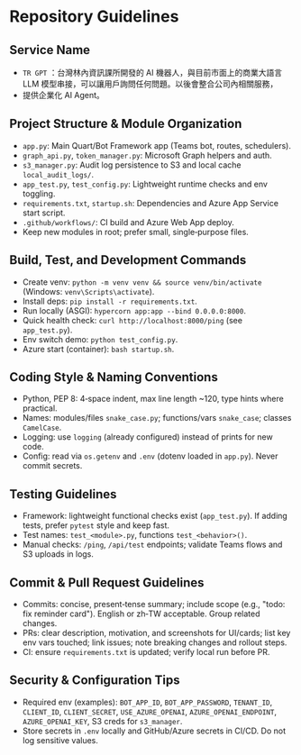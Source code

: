 # Repository Guidelines

## Service Name

- `TR GPT` ：台灣林內資訊課所開發的 AI 機器人，與目前市面上的商業大語言 LLM 模型串接，可以讓用戶詢問任何問題。以後會整合公司內相關服務，
- 提供企業化 AI Agent。

## Project Structure & Module Organization

- `app.py`: Main Quart/Bot Framework app (Teams bot, routes, schedulers).
- `graph_api.py`, `token_manager.py`: Microsoft Graph helpers and auth.
- `s3_manager.py`: Audit log persistence to S3 and local cache `local_audit_logs/`.
- `app_test.py`, `test_config.py`: Lightweight runtime checks and env toggling.
- `requirements.txt`, `startup.sh`: Dependencies and Azure App Service start script.
- `.github/workflows/`: CI build and Azure Web App deploy.
- Keep new modules in root; prefer small, single‑purpose files.

## Build, Test, and Development Commands

- Create venv: `python -m venv venv && source venv/bin/activate` (Windows: `venv\Scripts\activate`).
- Install deps: `pip install -r requirements.txt`.
- Run locally (ASGI): `hypercorn app:app --bind 0.0.0.0:8000`.
- Quick health check: `curl http://localhost:8000/ping` (see `app_test.py`).
- Env switch demo: `python test_config.py`.
- Azure start (container): `bash startup.sh`.

## Coding Style & Naming Conventions

- Python, PEP 8: 4‑space indent, max line length ~120, type hints where practical.
- Names: modules/files `snake_case.py`; functions/vars `snake_case`; classes `CamelCase`.
- Logging: use `logging` (already configured) instead of prints for new code.
- Config: read via `os.getenv` and `.env` (dotenv loaded in `app.py`). Never commit secrets.

## Testing Guidelines

- Framework: lightweight functional checks exist (`app_test.py`). If adding tests, prefer `pytest` style and keep fast.
- Test names: `test_<module>.py`, functions `test_<behavior>()`.
- Manual checks: `/ping`, `/api/test` endpoints; validate Teams flows and S3 uploads in logs.

## Commit & Pull Request Guidelines

- Commits: concise, present‑tense summary; include scope (e.g., "todo: fix reminder card"). English or zh‑TW acceptable. Group related changes.
- PRs: clear description, motivation, and screenshots for UI/cards; list key env vars touched; link issues; note breaking changes and rollout steps.
- CI: ensure `requirements.txt` is updated; verify local run before PR.

## Security & Configuration Tips

- Required env (examples): `BOT_APP_ID`, `BOT_APP_PASSWORD`, `TENANT_ID`, `CLIENT_ID`, `CLIENT_SECRET`, `USE_AZURE_OPENAI`, `AZURE_OPENAI_ENDPOINT`, `AZURE_OPENAI_KEY`, S3 creds for `s3_manager`.
- Store secrets in `.env` locally and GitHub/Azure secrets in CI/CD. Do not log sensitive values.
